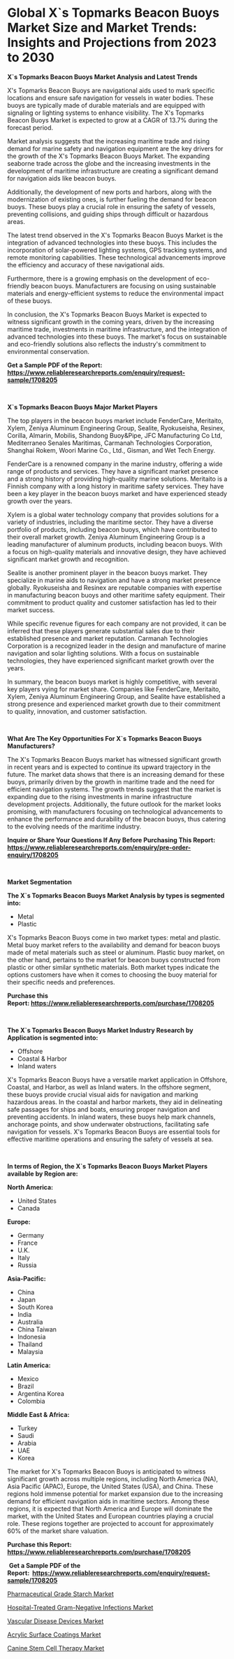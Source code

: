 <p><h1>Global X`s Topmarks Beacon Buoys Market Size and Market Trends: Insights and Projections from 2023 to 2030</h1></p><p><strong>X`s Topmarks Beacon Buoys Market Analysis and Latest Trends</strong></p>
<p><p>X's Topmarks Beacon Buoys are navigational aids used to mark specific locations and ensure safe navigation for vessels in water bodies. These buoys are typically made of durable materials and are equipped with signaling or lighting systems to enhance visibility. The X's Topmarks Beacon Buoys Market is expected to grow at a CAGR of 13.7% during the forecast period.</p><p>Market analysis suggests that the increasing maritime trade and rising demand for marine safety and navigation equipment are the key drivers for the growth of the X's Topmarks Beacon Buoys Market. The expanding seaborne trade across the globe and the increasing investments in the development of maritime infrastructure are creating a significant demand for navigation aids like beacon buoys.</p><p>Additionally, the development of new ports and harbors, along with the modernization of existing ones, is further fueling the demand for beacon buoys. These buoys play a crucial role in ensuring the safety of vessels, preventing collisions, and guiding ships through difficult or hazardous areas.</p><p>The latest trend observed in the X's Topmarks Beacon Buoys Market is the integration of advanced technologies into these buoys. This includes the incorporation of solar-powered lighting systems, GPS tracking systems, and remote monitoring capabilities. These technological advancements improve the efficiency and accuracy of these navigational aids.</p><p>Furthermore, there is a growing emphasis on the development of eco-friendly beacon buoys. Manufacturers are focusing on using sustainable materials and energy-efficient systems to reduce the environmental impact of these buoys.</p><p>In conclusion, the X's Topmarks Beacon Buoys Market is expected to witness significant growth in the coming years, driven by the increasing maritime trade, investments in maritime infrastructure, and the integration of advanced technologies into these buoys. The market's focus on sustainable and eco-friendly solutions also reflects the industry's commitment to environmental conservation.</p></p>
<p><strong>Get a Sample PDF of the Report:&nbsp; <a href="https://www.reliableresearchreports.com/enquiry/request-sample/1708205">https://www.reliableresearchreports.com/enquiry/request-sample/1708205</a></strong></p>
<p>&nbsp;</p>
<p><strong>X`s Topmarks Beacon Buoys Major Market Players</strong></p>
<p><p>The top players in the beacon buoys market include FenderCare, Meritaito, Xylem, Zeniya Aluminum Engineering Group, Sealite, Ryokuseisha, Resinex, Corilla, Almarin, Mobilis, Shandong Buoy&Pipe, JFC Manufacturing Co Ltd, Mediterraneo Senales Maritimas, Carmanah Technologies Corporation, Shanghai Rokem, Woori Marine Co., Ltd., Gisman, and Wet Tech Energy. </p><p>FenderCare is a renowned company in the marine industry, offering a wide range of products and services. They have a significant market presence and a strong history of providing high-quality marine solutions. Meritaito is a Finnish company with a long history in maritime safety services. They have been a key player in the beacon buoys market and have experienced steady growth over the years.</p><p>Xylem is a global water technology company that provides solutions for a variety of industries, including the maritime sector. They have a diverse portfolio of products, including beacon buoys, which have contributed to their overall market growth. Zeniya Aluminum Engineering Group is a leading manufacturer of aluminum products, including beacon buoys. With a focus on high-quality materials and innovative design, they have achieved significant market growth and recognition.</p><p>Sealite is another prominent player in the beacon buoys market. They specialize in marine aids to navigation and have a strong market presence globally. Ryokuseisha and Resinex are reputable companies with expertise in manufacturing beacon buoys and other maritime safety equipment. Their commitment to product quality and customer satisfaction has led to their market success.</p><p>While specific revenue figures for each company are not provided, it can be inferred that these players generate substantial sales due to their established presence and market reputation. Carmanah Technologies Corporation is a recognized leader in the design and manufacture of marine navigation and solar lighting solutions. With a focus on sustainable technologies, they have experienced significant market growth over the years.</p><p>In summary, the beacon buoys market is highly competitive, with several key players vying for market share. Companies like FenderCare, Meritaito, Xylem, Zeniya Aluminum Engineering Group, and Sealite have established a strong presence and experienced market growth due to their commitment to quality, innovation, and customer satisfaction.</p></p>
<p>&nbsp;</p>
<p><strong>What Are The Key Opportunities For X`s Topmarks Beacon Buoys Manufacturers?</strong></p>
<p><p>The X's Topmarks Beacon Buoys market has witnessed significant growth in recent years and is expected to continue its upward trajectory in the future. The market data shows that there is an increasing demand for these buoys, primarily driven by the growth in maritime trade and the need for efficient navigation systems. The growth trends suggest that the market is expanding due to the rising investments in marine infrastructure development projects. Additionally, the future outlook for the market looks promising, with manufacturers focusing on technological advancements to enhance the performance and durability of the beacon buoys, thus catering to the evolving needs of the maritime industry.</p></p>
<p><strong>Inquire or Share Your Questions If Any Before Purchasing This Report: <a href="https://www.reliableresearchreports.com/enquiry/pre-order-enquiry/1708205">https://www.reliableresearchreports.com/enquiry/pre-order-enquiry/1708205</a></strong></p>
<p>&nbsp;</p>
<p><strong>Market Segmentation</strong></p>
<p><strong>The X`s Topmarks Beacon Buoys Market Analysis by types is segmented into:</strong></p>
<p><ul><li>Metal</li><li>Plastic</li></ul></p>
<p><p>X's Topmarks Beacon Buoys come in two market types: metal and plastic. Metal buoy market refers to the availability and demand for beacon buoys made of metal materials such as steel or aluminum. Plastic buoy market, on the other hand, pertains to the market for beacon buoys constructed from plastic or other similar synthetic materials. Both market types indicate the options customers have when it comes to choosing the buoy material for their specific needs and preferences.</p></p>
<p><strong>Purchase this Report:&nbsp;<a href="https://www.reliableresearchreports.com/purchase/1708205">https://www.reliableresearchreports.com/purchase/1708205</a></strong></p>
<p>&nbsp;</p>
<p><strong>The X`s Topmarks Beacon Buoys Market Industry Research by Application is segmented into:</strong></p>
<p><ul><li>Offshore</li><li>Coastal & Harbor</li><li>Inland waters</li></ul></p>
<p><p>X's Topmarks Beacon Buoys have a versatile market application in Offshore, Coastal, and Harbor, as well as Inland waters. In the offshore segment, these buoys provide crucial visual aids for navigation and marking hazardous areas. In the coastal and harbor markets, they aid in delineating safe passages for ships and boats, ensuring proper navigation and preventing accidents. In inland waters, these buoys help mark channels, anchorage points, and show underwater obstructions, facilitating safe navigation for vessels. X's Topmarks Beacon Buoys are essential tools for effective maritime operations and ensuring the safety of vessels at sea.</p></p>
<p>&nbsp;</p>
<p><strong>In terms of Region, the X`s Topmarks Beacon Buoys Market Players available by Region are:</strong></p>
<p>
    <p> <strong> North America: </strong>
        <ul>
            <li>United States</li>
            <li>Canada</li>
        </ul>
        </p> 
    <p> <strong> Europe: </strong>
        <ul>
            <li>Germany</li>
            <li>France</li>
            <li>U.K.</li>
            <li>Italy</li>
            <li>Russia</li>
        </ul>
        </p> 
    <p> <strong> Asia-Pacific: </strong>
        <ul>
            <li>China</li>
            <li>Japan</li>
            <li>South Korea</li>
            <li>India</li>
            <li>Australia</li>
            <li>China Taiwan</li>
            <li>Indonesia</li>
            <li>Thailand</li>
            <li>Malaysia</li>
        </ul>
        </p> 
    <p> <strong> Latin America: </strong>
        <ul>
            <li>Mexico</li>
            <li>Brazil</li>
            <li>Argentina Korea</li>
            <li>Colombia</li>
        </ul>
        </p> 
    <p> <strong> Middle East & Africa: </strong>
        <ul>
            <li>Turkey</li>
            <li>Saudi</li>
            <li>Arabia</li>
            <li>UAE</li>
            <li>Korea</li>
        </ul>
    </p>
    </p>
<p><p>The market for X's Topmarks Beacon Buoys is anticipated to witness significant growth across multiple regions, including North America (NA), Asia Pacific (APAC), Europe, the United States (USA), and China. These regions hold immense potential for market expansion due to the increasing demand for efficient navigation aids in maritime sectors. Among these regions, it is expected that North America and Europe will dominate the market, with the United States and European countries playing a crucial role. These regions together are projected to account for approximately 60% of the market share valuation.</p></p>
<p><strong>Purchase this Report: <a href="https://www.reliableresearchreports.com/purchase/1708205">https://www.reliableresearchreports.com/purchase/1708205</a></strong></p>
<p>&nbsp;<strong>Get a Sample PDF of the Report:&nbsp;&nbsp;<a href="https://www.reliableresearchreports.com/enquiry/request-sample/1708205">https://www.reliableresearchreports.com/enquiry/request-sample/1708205</a></strong></p>
<p><strong></strong></p>
<p><p><a href="https://medium.com/@eltaroberts2662/pharmaceutical-grade-starch-market-competitive-analysis-market-trends-and-forecast-to-2030-10dd71a85d97">Pharmaceutical Grade Starch Market</a></p><p><a href="https://www.linkedin.com/pulse/hospital-treated-gram-negative-infections-market-size-axdbc/">Hospital-Treated Gram-Negative Infections Market</a></p><p><a href="https://www.linkedin.com/pulse/vascular-disease-devices-market-size-share-global-analysis-h4ojf/">Vascular Disease Devices Market</a></p><p><a href="https://medium.com/@lottierunte2662/decoding-acrylic-surface-coatings-market-metrics-market-share-trends-and-growth-patterns-23d8746ac457">Acrylic Surface Coatings Market</a></p><p><a href="https://www.linkedin.com/pulse/canine-stem-cell-therapy-market-size-share-global-analysis-akhtc/">Canine Stem Cell Therapy Market</a></p></p>